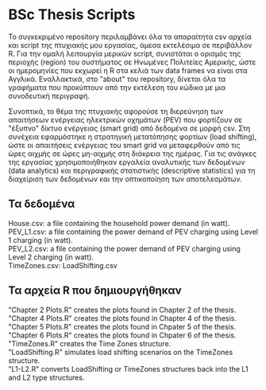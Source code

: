 # BSc Thesis Scripts
Το συγκεκριμένο repository περιλαμβάνει όλα τα απαραίτητα csv αρχεία και script της πτυχιακής μου εργασίας, άμεσα εκτελέσιμα σε περιβάλλον R. Για την ομαλή λειτουργία μερικών script, συνιστάται ο ορισμός της περιοχής (region) του συστήματος σε Ηνωμένες Πολιτείες Αμερικής, ώστε οι ημερομηνίες που εκχωρεί η R στα κελιά των data frames να είναι στα Αγγλικά. Εναλλακτικά, στο "about" του repository, δίνεται όλα τα γραφήματα που προκύπτουν από την εκτέλεση του κώδικα με μια συνοδευτική περιγραφή. 

Συνοπτικά, το θέμα της πτυχιακής αφορούσε τη διερεύνηση των απαιτήσεων ενέργειας ηλεκτρικών οχημάτων (PEV) που φορτίζουν σε "έξυπνο" δίκτυο ενέργειας (smart grid) από δεδομένα σε μορφή csv. Στη συνέχεια εφαρμόστηκε η στρατηγική μετατόπησης φορτίων (load shifting), ώστε οι απαιτήσεις ενέργειας του smart grid να μεταφερθούν από τις ώρες αιχμής σε ώρες μη-αιχμής στη διάκρεια της ημέρας. Για τις ανάγκες της εργασίας χρησιμοποιήθηκαν εργαλεία αναλυτικής των δεδομένων (data analytics) και περιγραφικής στατιστικής (descriptive statistics) για τη διαχείριση των δεδομένων και την οπτικοποίηση των αποτελεσμάτων.

## Τα δεδομένα
House.csv: a file containing the household power demand (in watt).\
PEV_L1.csv: a file containing the power demand of PEV charging using Level 1 charging (in watt).\
PEV_L2.csv: a file containing the power demand of PEV charging using Level 2 charging (in watt).\
TimeZones.csv:
LoadShifting.csv

## Τα αρχεία R που δημιουργήθηκαν
"Chapter 2 Plots.R" creates the plots found in Chapter 2 of the thesis.\
"Chapter 4 Plots.R" creates the plots found in Chapter 4 of the thesis.\
"Chapter 5 Plots.R" creates the plots found in Chpater 5 of the thesis.\
"Chapter 6 Plots.R" creates the plots found in Chpater 6 of the thesis.\
"TimeZones.R" creates the Time Zones structure.\
"LoadShifting.R" simulates load shifting scenarios on the TimeZones structure.\
"L1-L2.R" converts LoadShifting or TimeZones structures back into the L1 and L2 type structures.
